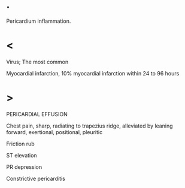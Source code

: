 # .

Pericardium inflammation.

# <

Virus; The most common

Myocardial infarction, 10% myocardial infarction within 24 to 96 hours

# >

PERICARDIAL EFFUSION

Chest pain, sharp, radiating to trapezius ridge, alleviated by leaning forward, exertional, positional, pleuritic

Friction rub

ST elevation

PR depression

Constrictive pericarditis
